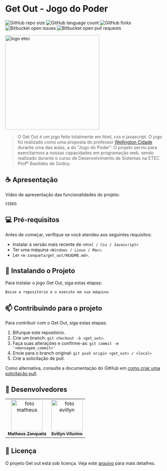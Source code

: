 # Get Out - Jogo do Poder

![GitHub repo size](https://img.shields.io/github/repo-size/m-zanqueta/get_out?style=for-the-badge)
![GitHub language count](https://img.shields.io/github/languages/count/m-zanqueta/get_out?style=for-the-badge)
![GitHub forks](https://img.shields.io/github/forks/m-zanqueta/get_out?style=for-the-badge)
![Bitbucket open issues](https://img.shields.io/bitbucket/issues/m-zanqueta/get_out?style=for-the-badge)
![Bitbucket open pull requests](https://img.shields.io/bitbucket/pr-raw/m-zanqueta/get_out?style=for-the-badge)

<img src="https://github.com/user-attachments/assets/c32d7cef-5ac5-442d-9a2d-628236fbddab" width="300px;" alt="logo etec"/><br>


> O Get Out é um jogo feito totalmente em html, css e javascript. O jogo foi realizado como uma proposta do professor
> <a href="https://github.com/welltecnc" title="link Wellington">Wellington Cidade</a> durante uma das aulas, a do "Jogo do Poder". O projeto serviu
> para exercitarmos a nossas capacidades em programação web, sendo realizado durante o curso de Desenvolvimento de Sistemas na ETEC Profº Basilides de Godoy.

## ☕ Apresentação

Vídeo de apresentação das funcionalidades do projeto:

```
VIDEO
```

## 💻 Pré-requisitos

Antes de começar, verifique se você atendeu aos seguintes requisitos:

- Instalar a versão mais recente de `<Html / Css / Javascript>`
- Ter uma máquina `<Windows / Linux / Mac>`.
- Ler `<m-zanqueta/get_out/README.md>`.

## 🚀 Instalando o Projeto

Para instalar o jogo Get Out, siga estas etapas:

```
Baixe o repositório e o execute em sua máquina
```

## 📫 Contribuindo para o projeto

Para contribuir com o Get Out, siga estas etapas:

1. Bifurque este repositório.
2. Crie um branch: `git checkout -b <get_out>`.
3. Faça suas alterações e confirme-as: `git commit -m '<mensagem_commit>'`
4. Envie para o branch original: `git push origin <get_out> / <local>`
5. Crie a solicitação de pull.

Como alternativa, consulte a documentação do GitHub em [como criar uma solicitação pull](https://help.github.com/en/github/collaborating-with-issues-and-pull-requests/creating-a-pull-request).

## 🤝 Desenvolvedores

<table>
  <tr>
    <td align="center">
      <a href="https://github.com/m-zanqueta" title="link matheus">
        <img src="https://avatars.githubusercontent.com/u/164265012?v=4" width="100px;" alt="foto matheus"/><br>
        <sub>
          <b>Matheus Zanqueta</b>
        </sub>
      </a>
    <td align="center">
      <a href="https://github.com/evyvitu" title=link evillyn">
        <img src="https://avatars.githubusercontent.com/u/164200279" width="100px;" alt="foto evillyn"/><br>
        <sub>
          <b>Evillyn Viturino</b>
        </sub>
      </a>
    </td>
  </tr>
</table>


## 📝 Licença

O projeto Get out está sob licença. Veja este [arquivo](LICENSE.md) para mais detalhes. 
